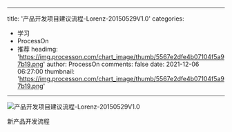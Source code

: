 
---
title: '产品开发项目建议流程-Lorenz-20150529V1.0'
categories: 
 - 学习
 - ProcessOn
 - 推荐
headimg: 'https://img.processon.com/chart_image/thumb/5567e2dfe4b07104f5a97b19.png'
author: ProcessOn
comments: false
date: 2021-12-06 06:27:00
thumbnail: 'https://img.processon.com/chart_image/thumb/5567e2dfe4b07104f5a97b19.png'
---

<div>   
<img class="thumb" alt="产品开发项目建议流程-Lorenz-20150529V1.0" src="https://img.processon.com/chart_image/thumb/5567e2dfe4b07104f5a97b19.png" referrerpolicy="no-referrer">
<p>新产品开发流程</p>  
</div>
            